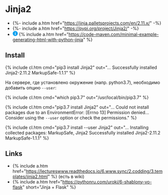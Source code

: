 # Jinja2

- {%- include a.htm href="https://jinja.palletsprojects.com/en/2.11.x/" -%}
- {%- include a.htm href="https://pypi.org/project/Jinja2/" -%}
- ![i](/i/in.png) {% include a.htm href="https://code-maven.com/minimal-example-generating-html-with-python-jinja" %}

## Install

{% include cl.htm cmd="pip3 install Jinja2"
out="...
Successfully installed Jinja2-2.11.2 MarkupSafe-1.1.1" %}

На сервере, где установлено окружение (напр. python3.7), необходимо добавить опцию `--user`:

{% include cl.htm cmd="which pip3.7"
out="/usr/local/bin/pip3.7" %}

{% include cl.htm cmd="pip3.7 install Jinja2"
out="...
Could not install packages due to an EnvironmentError: [Errno 13] Permission denied...
Consider using the `--user` option or check the permissions." %}

{% include cl.htm cmd="pip3.7 install --user Jinja2"
out="...
Installing collected packages: MarkupSafe, Jinja2
Successfully installed Jinja2-2.11.2 MarkupSafe-1.1.1" %}

## Links

- {% include a.htm href="https://lectureswww.readthedocs.io/6.www.sync/2.codding/3.templates/jinja2.html" %} (есть в wiki)
- {% include a.htm href="https://pythonru.com/uroki/6-shablony-vo-flask" short="Jinja + Flask" %}
